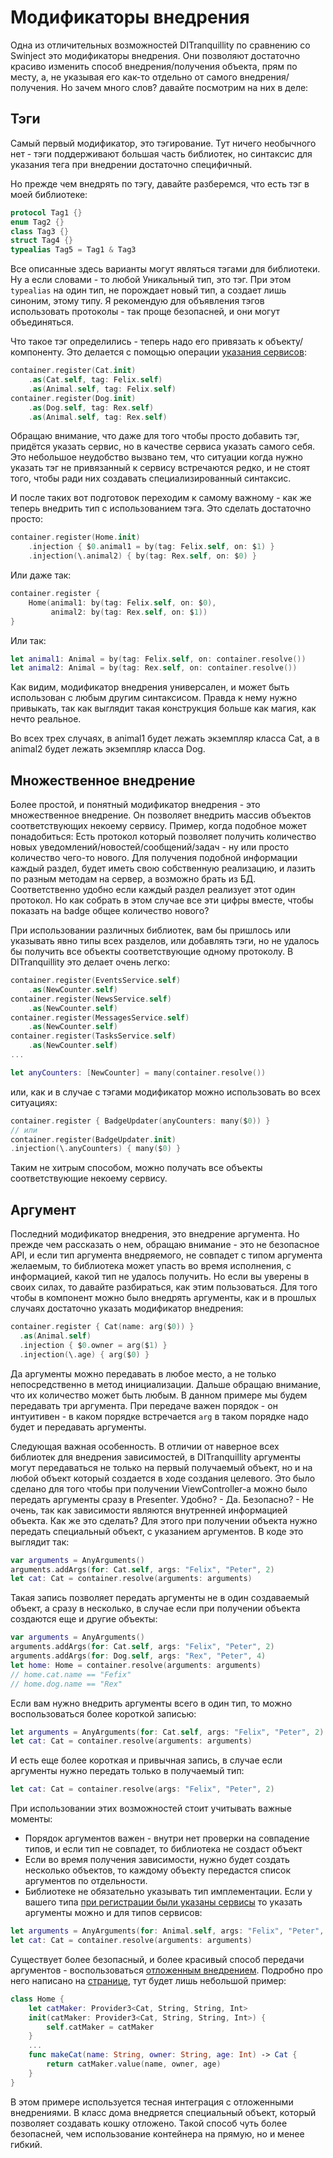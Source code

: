 # Модификаторы внедрения

Одна из отличительных возможностей DITranquillity по сравнению со Swinject это модификаторы внедрения.
Они позволяют достаточно красиво изменить способ внедрения/получения объекта, прям по месту, а, не указывая его как-то отдельно от самого внедрения/получения.
Но зачем много слов? давайте посмотрим на них в деле:

## Тэги
Самый первый модификатор, это тэгирование. Тут ничего необычного нет - тэги поддерживают большая часть библиотек, но синтаксис для указания тега при внедрении достаточно специфичный.

Но прежде чем внедрять по тэгу, давайте разберемся, что есть тэг в моей библиотеке:
```Swift
protocol Tag1 {}
enum Tag2 {}
class Tag3 {}
struct Tag4 {}
typealias Tag5 = Tag1 & Tag3
```
Все описанные здесь варианты могут являться тэгами для библиотеки. Ну а если словами - то любой Уникальный тип, это тэг. При этом `typealias` на один тип, не порождает новый тип, а создает лишь синоним, этому типу.
Я рекомендую для объявления тэгов использовать протоколы - так проще безопасней, и они могут объединяться.

Что такое тэг определились - теперь надо его привязать к объекту/компоненту. Это делается с помощью операции [указания сервисов](registration_and_service.md#Указание-сервисов):
```Swift
container.register(Cat.init)
    .as(Cat.self, tag: Felix.self)
    .as(Animal.self, tag: Felix.self)
container.register(Dog.init)
    .as(Dog.self, tag: Rex.self)
    .as(Animal.self, tag: Rex.self)
```
Обращаю внимание, что даже для того чтобы просто добавить тэг, придётся указать сервис, но в качестве сервиса указать самого себя. Это небольшое неудобство вызвано тем, что ситуации когда нужно указать тэг не привязанный к сервису встречаются редко, и не стоят того, чтобы ради них создавать специализированный синтаксис.

И после таких вот подготовок переходим к самому важному - как же теперь внедрить тип с использованием тэга.
Это сделать достаточно просто:
```Swift
container.register(Home.init)
    .injection { $0.animal1 = by(tag: Felix.self, on: $1) }
    .injection(\.animal2) { by(tag: Rex.self, on: $0) }
```
Или даже так:
```Swift
container.register { 
    Home(animal1: by(tag: Felix.self, on: $0),
         animal2: by(tag: Rex.self, on: $1))
}
```
Или так:
```Swift
let animal1: Animal = by(tag: Felix.self, on: container.resolve())
let animal2: Animal = by(tag: Rex.self, on: container.resolve())
```
Как видим, модификатор внедрения универсален, и может быть использован с любым другим синтаксисом. Правда к нему нужно привыкать, так как выглядит такая конструкция больше как магия, как нечто реальное.

Во всех трех случаях, в animal1 будет лежать экземпляр класса Cat, а в animal2 будет лежать экземпляр класса Dog.

## Множественное внедрение
Более простой, и понятный модификатор внедрения - это множественное внедрение. Он позволяет внедрить массив объектов соответствующих некоему сервису. Пример, когда подобное может понадобиться: Есть протокол который позволяет получить количество новых уведомлений/новостей/сообщений/задач - ну или просто количество чего-то нового.
Для получения подобной информации каждый раздел, будет иметь свою собственную реализацию, и лазить по разным методам на сервер, а возможно брать из БД. Соответственно удобно если каждый раздел реализует этот один протокол. Но как собрать в этом случае все эти цифры вместе, чтобы показать на badge общее количество нового?

При использовании различных библиотек, вам бы пришлось или указывать явно типы всех разделов, или добавлять тэги, но не удалось бы получить все объекты соответствующие одному протоколу. В DITranquillity это делает очень легко:
```Swift
container.register(EventsService.self)
    .as(NewCounter.self)
container.register(NewsService.self)
    .as(NewCounter.self)
container.register(MessagesService.self)
    .as(NewCounter.self)
container.register(TasksService.self)
    .as(NewCounter.self)
...

let anyCounters: [NewCounter] = many(container.resolve())
```
или, как и в случае с тэгами модификатор можно использовать во всех ситуациях:
```Swift
container.register { BadgeUpdater(anyCounters: many($0)) }
// или
container.register(BadgeUpdater.init)
.injection(\.anyCounters) { many($0) }
```

Таким не хитрым способом, можно получать все объекты соответствующие некоему сервису.

## Аргумент
Последний модификатор внедрения, это внедрение аргумента. Но прежде чем рассказать о нем, обращаю внимание - это не безопасное API, и если тип аргумента внедряемого, не совпадет с типом аргумента желаемым, то библиотека может упасть  во время исполнения, с информацией, какой тип не удалось получить.
Но если вы уверены в своих силах, то давайте разбираться, как этим пользоваться. Для того чтобы в компонент можно было внедрять аргументы, как и в прошлых случаях достаточно указать модификатор внедрения:
```Swift
container.register { Cat(name: arg($0)) }
  .as(Animal.self)
  .injection { $0.owner = arg($1) }
  .injection(\.age) { arg($0) }
```
Да аргументы можно передавать в любое место, а не только непосредственно в метод инициализации. Дальше обращаю внимание, что их количество может быть любым. В данном примере мы будем передавать три аргумента. При передаче важен порядок - он интуитивен - в каком порядке встречается `arg` в таком порядке надо будет и передавать аргументы.

Следующая важная особенность. В отличии от наверное всех библиотек для внедрения зависимостей, в DITranquillity аргументы могут передаваться не только на первый получаемый объект, но и на любой объект который создается в ходе создания целевого. Это было сделано для того чтобы при получении ViewController-а можно было передать аргументы сразу в Presenter. Удобно? - Да. Безопасно? - Не очень, так как зависимости являются внутренней информацией объекта.
Как же это сделать? Для этого при получении объекта нужно передать специальный объект, с указанием аргументов. В коде это выглядит так:
```Swift
var arguments = AnyArguments()
arguments.addArgs(for: Cat.self, args: "Felix", "Peter", 2)
let cat: Cat = container.resolve(arguments: arguments)
```
Такая запись позволяет передать аргументы не в один создаваемый объект, а сразу в несколько, в случае если при получении объекта создаются еще и другие объекты:
```Swift
var arguments = AnyArguments()
arguments.addArgs(for: Cat.self, args: "Felix", "Peter", 2)
arguments.addArgs(for: Dog.self, args: "Rex", "Peter", 4)
let home: Home = container.resolve(arguments: arguments)
// home.cat.name == "Fefix"
// home.dog.name == "Rex"
```
Если вам нужно внедрить аргументы всего в один тип, то можно воспользоваться более короткой записью:
```Swift
let arguments = AnyArguments(for: Cat.self, args: "Felix", "Peter", 2)
let cat: Cat = container.resolve(arguments: arguments)
```
И есть еще более короткая и привычная запись, в случае если аргументы нужно передать только в получаемый тип:
```Swift
let cat: Cat = container.resolve(args: "Felix", "Peter", 2)
```

При использовании этих возможностей стоит учитывать важные моменты:
* Порядок аргументов важен - внутри нет проверки на совпадение типов, и если тип не совпадет, то библиотека не создаст объект
* Если во время получения зависимости, нужно будет создать несколько объектов, то каждому объекту передастся список аргументов по отдельности.
* Библиотеке не обязательно указывать тип имплементации. Если у вашего типа [при регистрации были указаны сервисы](registration_and_service.md) то указать аргументы можно и для типов сервисов:
```Swift
let arguments = AnyArguments(for: Animal.self, args: "Felix", "Peter", 2)
let cat: Cat = container.resolve(arguments: arguments)
```


Существует более безопасный, и более красивый способ передачи аргументов - воспользоваться [отложенным внедрением](delayed_injection.md). Подробно про него написано на [странице](delayed_injection.md), тут будет лишь небольшой пример:
```Swift
class Home {
    let catMaker: Provider3<Cat, String, String, Int>
    init(catMaker: Provider3<Cat, String, String, Int>) {
        self.catMaker = catMaker
    }
    ...
    func makeCat(name: String, owner: String, age: Int) -> Cat {
        return catMaker.value(name, owner, age)
    }
}
```
В этом примере используется тесная интеграция с отложенными внедрениями. В класс дома внедряется специальный объект, который позволяет создавать кошку отложено. Такой способ чуть более безопасней, чем использование контейнера на прямую, но и менее гибкий.
